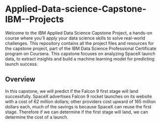 # Applied-Data-science-Capstone-IBM--Projects

Welcome to the IBM Applied Data Science Capstone Project, a hands-on course where you'll apply your data science skills to solve real-world challenges. This repository contains all the project files and resources for the capstone project, part of the IBM Data Science Professional Certificate program on Coursera.
This capstone focuses on analyzing SpaceX launch data, to extract insights and build a machine learning model for predicting launch success.

## Overview
In this capstone, we will predict if the Falcon 9 first stage will land successfully. SpaceX advertises Falcon 9 rocket launches on its website with a cost of 62 million dollars; other providers cost upward of 165 million dollars each, much of the savings is because SpaceX can reuse the first stage. Therefore if we can determine if the first stage will land, we can determine the cost of a launch. 
